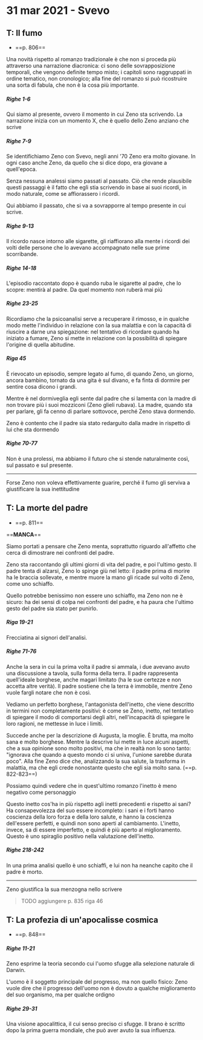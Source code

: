 # 31 mar 2021 - Svevo

## T: Il fumo
- ==p. 806==

Una novità rispetto al romanzo tradizionale è che non si proceda più attraverso una narrazione diacronica: ci sono delle sovrapposizione temporali, che vengono definite tempo misto;
i capitoli sono raggruppati in ordine tematico, non cronologico; alla fine del romanzo si può ricostruire una sorta di fabula, che non è la cosa più importante.

##### Righe 1-6

Qui siamo al presente, ovvero il momento in cui Zeno sta scrivendo. La narrazione inizia con un momento X, che è quello dello Zeno anziano che scrive

##### Righe 7-9

Se identifichiamo Zeno con Svevo, negli anni '70 Zeno era molto giovane. In ogni caso anche Zeno, da quello che si dice dopo, era giovane a quell'epoca.

Senza nessuna analessi siamo passati al passato. Ciò che rende plausibile questi passaggi è il fatto che egli stia scrivendo in base ai suoi ricordi, in modo naturale, come se affiorassero i ricordi.

Qui abbiamo il passato, che si va a sovrapporre al tempo presente in cui scrive.

##### Righe 9-13

Il ricordo nasce intorno alle sigarette, gli riaffiorano alla mente i ricordi dei volti delle persone che lo avevano accompagnato nelle sue prime scorribande.

##### Righe 14-18

L'episodio raccontato dopo è quando ruba le sigarette al padre, che lo scopre: mentirà al padre. Da quel momento non ruberà mai più

##### Righe 23-25

Ricordiamo che la psicoanalisi serve a recuperare il rimosso, e in qualche modo mette l'individuo in relazione con la sua malattia e con la capacità di riuscire a darne una spiegazione: nel tentativo di ricordare quando ha iniziato a fumare, Zeno si mette in relazione con la possibilità di spiegare l'origine di quella abitudine.

##### Riga 45

È rievocato un episodio, sempre legato al fumo, di quando Zeno, un giorno, ancora bambino, tornato da una gita è sul divano, e fa finta di dormire per sentire cosa dicono i grandi.

Mentre è nel dormiveglia egli sente dal padre che si lamenta con la madre di non trovare più i suoi mozziconi (Zeno glieli rubava). La madre, quando sta per parlare, gli fa cenno di parlare sottovoce, perché Zeno stava dormendo.

Zeno è contento che il padre sia stato redarguito dalla madre in rispetto di lui che sta dormendo

##### Righe 70-77

Non è una prolessi, ma abbiamo il futuro che si stende naturalmente così, sul passato e sul presente.

---

Forse Zeno non voleva effettivamente guarire, perché il fumo gli serviva a giustificare la sua inettitudine

## T: La morte del padre
- ==p. 811==

==**MANCA**==

Siamo portati a pensare che Zeno menta, soprattutto riguardo all'affetto che cerca di dimostrare nei confronti del padre.

Zeno sta raccontando gli ultimi giorni di vita del padre, e poi l'ultimo gesto. Il padre tenta di alzarsi, Zeno lo spinge giù nel letto: il padre prima di morire ha le braccia sollevate, e mentre muore la mano gli ricade sul volto di Zeno, come uno schiaffo.

Quello potrebbe benissimo non essere uno schiaffo, ma Zeno non ne è sicuro: ha dei sensi di colpa nei confronti del padre, e ha paura che l'ultimo gesto del padre sia stato per punirlo.

##### Riga 19-21

Frecciatina ai signori dell'analisi.

##### Righe 71-76

Anche la sera in cui la prima volta il padre si ammala, i due avevano avuto una discussione a tavola, sulla forma della terra. Il padre rappresenta quell'ideale borghese, anche magari limitato (ha le sue certezze e non accetta altre verità). Il padre sostiene che la terra è immobile, mentre Zeno vuole fargli notare che non è così.

Vediamo un perfetto borghese, l'antagonista dell'inetto, che viene descritto in termini non completamente positivi: è come se Zeno, inetto, nel tentativo di spiegare il modo di comportarsi degli altri, nell'incapacità di spiegare le loro ragioni, ne mettesse in luce i limiti.

Succede anche per la descrizione di Augusta, la moglie. È brutta, ma molto sana e molto borghese. Mentre la descrive lui mette in luce alcuni aspetti, che a sua opinione sono molto positivi, ma che in realtà non lo sono tanto: "ignorava che quando a questo mondo ci si univa, l'unione sarebbe durata poco". Alla fine Zeno dice che, analizzando la sua salute, la trasforma in malattia, ma che egli crede nonostante questo che egli sia molto sana. (==p. 822-823==)

Possiamo quindi vedere che in quest'ultimo romanzo l'inetto è meno negativo come personaggio

Questo inetto cos'ha in più rispetto agli inetti precedenti e rispetto ai sani? Ha consapevolezza del suo essere incompleto: i sani e i forti hanno coscienza della loro forza e della loro salute, e hanno la coscienza dell'essere perfetti, e quindi non sono aperti al cambiamento.
L'inetto, invece, sa di essere imperfetto, e quindi è più aperto al miglioramento. Questo è uno spiraglio positivo nella valutazione dell'inetto.

##### Righe 218-242

In una prima analisi quello è uno schiaffi, e lui non ha neanche capito che il padre è morto.

---

Zeno giustifica la sua menzogna nello scrivere
> TODO aggiungere p. 835 riga 46

## T: La profezia di un'apocalisse cosmica
- ==p. 848==

##### Righe 11-21

Zeno esprime la teoria secondo cui l'uomo sfugge alla selezione naturale di Darwin.

L'uomo è il soggetto principale del progresso, ma non quello fisico: Zeno vuole dire che il progresso dell'uomo non è dovuto a qualche miglioramento del suo organismo, ma per qualche ordigno

##### Righe 29-31

Una visione apocalittica, il cui senso preciso ci sfugge. Il brano è scritto dopo la prima guerra mondiale, che può aver avuto la sua influenza.
